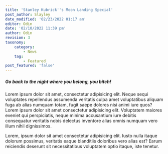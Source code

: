 ```yaml
---
title: 'Stanley Kubrick''s Moon Landing Special'
post_author: Slayley
date_modified: '02/23/2022 01:17 am'
editor: Odin
date: '02/10/2022 11:39 pm'
author: Odin
revision: 3
taxonomy:
    category:
        - News
    tag:
        - Featured
post_featured: 'false'
---
```


##### Go back to the night where you belong, you bitch!

Lorem ipsum dolor sit amet, consectetur adipisicing elit. Neque sequi voluptates repellendus assumenda veritatis culpa amet voluptatibus aliquam fuga ab alias numquam totam, fugit saepe dolores nisi animi iure quos? Lorem ipsum dolor sit amet consectetur adipisicing elit. Voluptatem maiores eveniet qui perspiciatis, neque minima accusantium iure debitis consequatur veritatis nobis delectus inventore alias omnis numquam vero illum nihil dignissimos.

Lorem, ipsum dolor sit amet consectetur adipisicing elit. Iusto nulla itaque dolorum possimus, veritatis eaque blanditiis doloribus vero alias est? Earum reiciendis deserunt sit necessitatibus voluptatem optio itaque, iste tenetur.